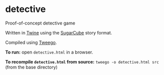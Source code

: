 # detective
 Proof-of-concept detective game

 Written in [Twine](http://twinery.org/) using the [SugarCube](https://www.motoslave.net/sugarcube/2/) story format.

 Compiled using [Tweego](http://www.motoslave.net/tweego/).

__To run:__
open `detective.html` in a browser.

__To recompile `detective.html` from source:__
`tweego -o detective.html src` (from the base directory)